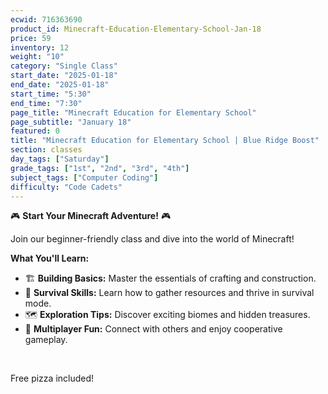 ```yaml
---
ecwid: 716363690
product_id: Minecraft-Education-Elementary-School-Jan-18
price: 59
inventory: 12
weight: "10"
category: "Single Class"
start_date: "2025-01-18"
end_date: "2025-01-18"
start_time: "5:30"
end_time: "7:30"
page_title: "Minecraft Education for Elementary School"
page_subtitle: "January 18"
featured: 0
title: "Minecraft Education for Elementary School | Blue Ridge Boost"
section: classes
day_tags: ["Saturday"]
grade_tags: ["1st", "2nd", "3rd", "4th"]
subject_tags: ["Computer Coding"]
difficulty: "Code Cadets"
---
```

<p>🎮 <strong>Start Your Minecraft Adventure!</strong> 🎮</p><p>Join our beginner-friendly class and dive into the world of Minecraft!</p><p><strong>What You'll Learn:</strong></p><ul> <li>🏗️ <strong>Building Basics:</strong> Master the essentials of crafting and construction.</li> <li>🌿 <strong>Survival Skills:</strong> Learn how to gather resources and thrive in survival mode.</li> <li>🗺️ <strong>Exploration Tips:</strong> Discover exciting biomes and hidden treasures.</li> <li>👥 <strong>Multiplayer Fun:</strong> Connect with others and enjoy cooperative gameplay.</li></ul><p><br></p><p>Free pizza included!</p>
